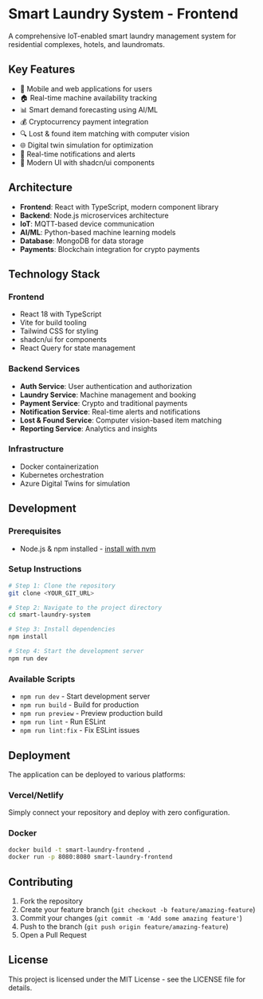 ﻿# Smart Laundry System - Frontend

A comprehensive IoT-enabled smart laundry management system for residential complexes, hotels, and laundromats.

## Key Features

- 📱 Mobile and web applications for users
- 🏠 Real-time machine availability tracking
- 📊 Smart demand forecasting using AI/ML
- 💰 Cryptocurrency payment integration
- 🔍 Lost & found item matching with computer vision
- 🌐 Digital twin simulation for optimization
- 📲 Real-time notifications and alerts
- 🎨 Modern UI with shadcn/ui components

## Architecture

- **Frontend**: React with TypeScript, modern component library
- **Backend**: Node.js microservices architecture
- **IoT**: MQTT-based device communication
- **AI/ML**: Python-based machine learning models
- **Database**: MongoDB for data storage
- **Payments**: Blockchain integration for crypto payments

## Technology Stack

### Frontend
- React 18 with TypeScript
- Vite for build tooling
- Tailwind CSS for styling
- shadcn/ui for components
- React Query for state management

### Backend Services
- **Auth Service**: User authentication and authorization
- **Laundry Service**: Machine management and booking
- **Payment Service**: Crypto and traditional payments
- **Notification Service**: Real-time alerts and notifications
- **Lost & Found Service**: Computer vision-based item matching
- **Reporting Service**: Analytics and insights

### Infrastructure
- Docker containerization
- Kubernetes orchestration
- Azure Digital Twins for simulation

## Development

### Prerequisites
- Node.js & npm installed - [install with nvm](https://github.com/nvm-sh/nvm#installing-and-updating)

### Setup Instructions

```sh
# Step 1: Clone the repository
git clone <YOUR_GIT_URL>

# Step 2: Navigate to the project directory
cd smart-laundry-system

# Step 3: Install dependencies
npm install

# Step 4: Start the development server
npm run dev
```

### Available Scripts

- `npm run dev` - Start development server
- `npm run build` - Build for production
- `npm run preview` - Preview production build
- `npm run lint` - Run ESLint
- `npm run lint:fix` - Fix ESLint issues

## Deployment

The application can be deployed to various platforms:

### Vercel/Netlify
Simply connect your repository and deploy with zero configuration.

### Docker
```bash
docker build -t smart-laundry-frontend .
docker run -p 8080:8080 smart-laundry-frontend
```

## Contributing

1. Fork the repository
2. Create your feature branch (`git checkout -b feature/amazing-feature`)
3. Commit your changes (`git commit -m 'Add some amazing feature'`)
4. Push to the branch (`git push origin feature/amazing-feature`)
5. Open a Pull Request

## License

This project is licensed under the MIT License - see the LICENSE file for details.
